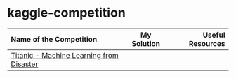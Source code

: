 # kaggle-competition
| Name of the Competition | My Solution | Useful Resources |
|:-------------------------|:-------------:|------------------:|
|[Titanic - Machine Learning from Disaster](https://www.kaggle.com/competitions/titanic) |||
